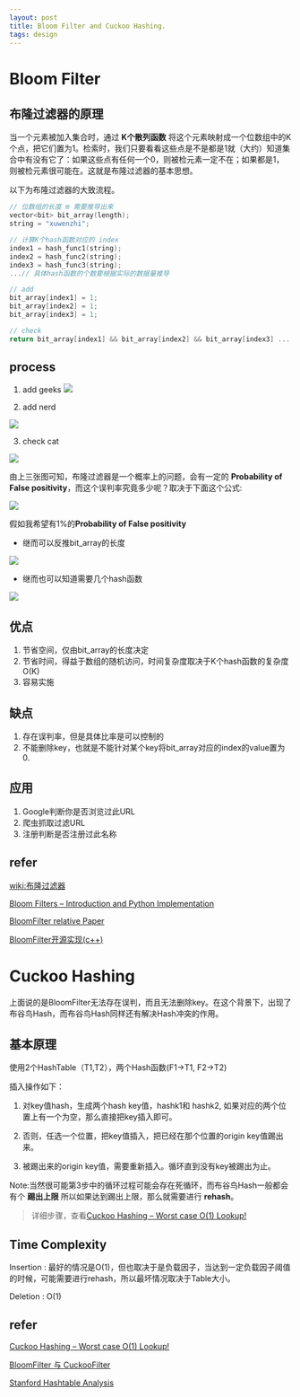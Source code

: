 ```yaml
---
layout: post
title: Bloom Filter and Cuckoo Hashing.
tags: design
---
```


# Bloom Filter

<!-- more -->

## 布隆过滤器的原理

当一个元素被加入集合时，通过 **K个散列函数** 将这个元素映射成一个位数组中的K个点，把它们置为1。检索时，我们只要看看这些点是不是都是1就（大约）知道集合中有没有它了：如果这些点有任何一个0，则被检元素一定不在；如果都是1，则被检元素很可能在。这就是布隆过滤器的基本思想。

以下为布隆过滤器的大致流程。

```c
// 位数组的长度 m 需要推导出来
vector<bit> bit_array(length);
string = "xuwenzhi";

// 计算K个hash函数对应的 index
index1 = hash_func1(string);
index2 = hash_func2(string);
index3 = hash_func3(string);
...// 具体hash函数的个数要根据实际的数据量推导

// add
bit_array[index1] = 1;
bit_array[index2] = 1;
bit_array[index3] = 1;

// check
return bit_array[index1] && bit_array[index2] && bit_array[index3] ...
```

## process

1. add geeks
![](http://cdncontribute.geeksforgeeks.org/wp-content/uploads/geeks1-300x107.png)

2. add nerd

![](http://cdncontribute.geeksforgeeks.org/wp-content/uploads/nerd-300x114.png)

3. check cat

![](http://cdncontribute.geeksforgeeks.org/wp-content/uploads/cat-300x109.png)

由上三张图可知，布隆过滤器是一个概率上的问题，会有一定的 **Probability of False positivity**，而这个误判率究竟多少呢？取决于下面这个公式:

![](https://www.geeksforgeeks.org/wp-content/ql-cache/quicklatex.com-78e77c34323cfb8afff2a80c0e91b26d_l3.svg)

假如我希望有1%的**Probability of False positivity**

- 继而可以反推bit_array的长度

![](https://www.geeksforgeeks.org/wp-content/ql-cache/quicklatex.com-8a21b35f5419f7968aafd408590b37bd_l3.svg)

- 继而也可以知道需要几个hash函数

![](https://www.geeksforgeeks.org/wp-content/ql-cache/quicklatex.com-88930c4f1e1c21cd0ce0569adbddde16_l3.svg)

## 优点

1. 节省空间，仅由bit_array的长度决定
2. 节省时间，得益于数组的随机访问，时间复杂度取决于K个hash函数的复杂度 O(K)
3. 容易实施

## 缺点

1. 存在误判率，但是具体比率是可以控制的
2. 不能删除key，也就是不能针对某个key将bit_array对应的index的value置为0.


## 应用

1. Google判断你是否浏览过此URL
2. 爬虫抓取过滤URL
3. 注册判断是否注册过此名称

## refer

[wiki:布隆过滤器](https://zh.wikipedia.org/wiki/%E5%B8%83%E9%9A%86%E8%BF%87%E6%BB%A4%E5%99%A8)

[Bloom Filters – Introduction and Python Implementation](https://www.geeksforgeeks.org/bloom-filters-introduction-and-python-implementation/)

[BloomFilter relative Paper](https://antognini.ch/papers/BloomFilters20080620.pdf)

[BloomFilter开源实现(c++)](https://github.com/liheyuan/BloomFilter-For-KeSeek)

# Cuckoo Hashing

上面说的是BloomFilter无法存在误判，而且无法删除key。在这个背景下，出现了布谷鸟Hash，而布谷鸟Hash同样还有解决Hash冲突的作用。

## 基本原理

使用2个HashTable（T1,T2），两个Hash函数(F1->T1, F2->T2)

插入操作如下：

1. 对key值hash，生成两个hash key值，hashk1和 hashk2, 如果对应的两个位置上有一个为空，那么直接把key插入即可。

2. 否则，任选一个位置，把key值插入，把已经在那个位置的origin key值踢出来。

3. 被踢出来的origin key值，需要重新插入。循环直到没有key被踢出为止。

Note:当然很可能第3步中的循环过程可能会存在死循环，而布谷鸟Hash一般都会有个 **踢出上限** 所以如果达到踢出上限，那么就需要进行 **rehash**。

> 详细步骤，查看[Cuckoo Hashing – Worst case O(1) Lookup!](https://www.geeksforgeeks.org/cuckoo-hashing/)

## Time Complexity

Insertion : 最好的情况是O(1)，但也取决于是负载因子，当达到一定负载因子阈值的时候，可能需要进行rehash，所以最坏情况取决于Table大小。

Deletion : O(1)

## refer

[Cuckoo Hashing – Worst case O(1) Lookup!](https://www.geeksforgeeks.org/cuckoo-hashing/)

[BloomFilter 与 CuckooFilter](https://www.cnblogs.com/chenny7/p/4074250.html)

[Stanford Hashtable Analysis](https://web.stanford.edu/class/archive/cs/cs166/cs166.1146/lectures/13/Small13.pdf)
